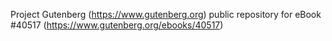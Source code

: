 Project Gutenberg (https://www.gutenberg.org) public repository for eBook #40517 (https://www.gutenberg.org/ebooks/40517)
